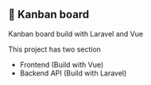 
## 📝 Kanban board

Kanban board build with Laravel and Vue

This project has two section
- Frontend (Build with Vue)
- Backend API (Build with Laravel)